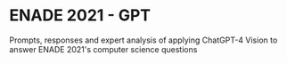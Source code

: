 # ENADE 2021 - GPT
Prompts, responses and expert analysis of applying ChatGPT-4 Vision to answer ENADE 2021's computer science questions
